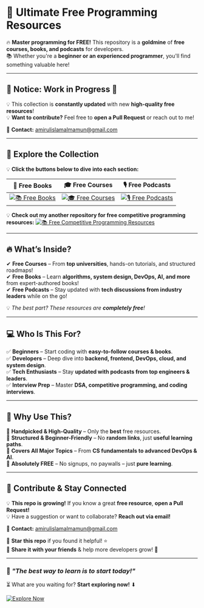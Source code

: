 # 🚀 Ultimate Free Programming Resources  

🔥 **Master programming for FREE!** This repository is a **goldmine** of **free courses, books, and podcasts** for developers.  
📚 Whether you're a **beginner or an experienced programmer**, you'll find something valuable here!  

---

## 📢 **Notice: Work in Progress** 🚧  

💡 This collection is **constantly updated** with new **high-quality free resources**!  
💡 **Want to contribute?** Feel free to **open a Pull Request** or reach out to me!  

📩 **Contact:** [amirulislamalmamun@gmail.com](mailto:amirulislamalmamun@gmail.com)  

---

## 📂 Explore the Collection  

💡 **Click the buttons below to dive into each section:**  

| 📖 **Free Books** | 🎓 **Free Courses** | 🎙 **Free Podcasts** |
|:-----------------:|:------------------:|:--------------------:|
| [![📚 Free Books](https://img.shields.io/badge/-Explore_Books-blue?style=for-the-badge&logo=readthedocs)](free-books.md) | [![🎓 Free Courses](https://img.shields.io/badge/-Explore_Courses-green?style=for-the-badge&logo=udemy)](free-courses.md) | [![🎙 Free Podcasts](https://img.shields.io/badge/-Explore_Podcasts-orange?style=for-the-badge&logo=spotify)](free-podcasts.md) |

💡 **Check out my another repository for free competitive programming resources:**
[![📚 Free Competitive Programming Resources](https://img.shields.io/badge/-Competitive_Programming_Resources-red?style=for-the-badge&logo=readthedocs)](https://github.com/shiningflash/Competitive-Programming-Resources)

---

## 🔥 What’s Inside?

✔ **Free Courses** – From **top universities**, hands-on tutorials, and structured roadmaps!  
✔ **Free Books** – Learn **algorithms, system design, DevOps, AI, and more** from expert-authored books!  
✔ **Free Podcasts** – Stay updated with **tech discussions from industry leaders** while on the go!  

💡 _The best part? These resources are **completely free**!_  

---

## 💻 Who Is This For?

✅ **Beginners** – Start coding with **easy-to-follow courses & books**.  
✅ **Developers** – Deep dive into **backend, frontend, DevOps, cloud, and system design**.  
✅ **Tech Enthusiasts** – Stay **updated with podcasts from top engineers & leaders**.  
✅ **Interview Prep** – Master **DSA, competitive programming, and coding interviews**.

---

## 📢 Why Use This?

🔹 **Handpicked & High-Quality** – Only the **best** free resources.  
🔹 **Structured & Beginner-Friendly** – No **random links**, just **useful learning paths**.  
🔹 **Covers All Major Topics** – From **CS fundamentals to advanced DevOps & AI**.  
🔹 **Absolutely FREE** – No signups, no paywalls – just **pure learning**.

---

## 🤝 Contribute & Stay Connected  
💡 **This repo is growing!** If you know a great **free resource**, **open a Pull Request!**  
💡 Have a suggestion or want to collaborate? **Reach out via email!**  

📩 **Contact:** [amirulislamalmamun@gmail.com](mailto:amirulislamalmamun@gmail.com)  

📌 **Star this repo** if you found it helpful! ⭐  
💬 **Share it with your friends** & help more developers grow! 🚀  

---

### 📌 *"The best way to learn is to start today!"*  
⏳ What are you waiting for? **Start exploring now!** ⬇  

[![Explore Now](https://img.shields.io/badge/-Explore_Now-ff9800?style=for-the-badge&logo=github)](free-courses.md)  
